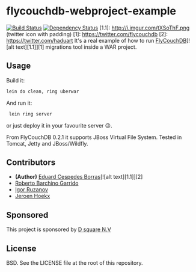 # flycouchdb-webproject-example

[![Build Status](https://travis-ci.org/haduart/flycouchdb-webproject-example.svg)](https://travis-ci.org/haduart/flycouchdb-webproject-example) [![Dependency Status](https://www.versioneye.com/user/projects/54f0e4974f3108959a00052d/badge.svg?style=flat)](https://www.versioneye.com/user/projects/54f0e4974f3108959a00052d)
[1.1]: http://i.imgur.com/tXSoThF.png (twitter icon with padding)
[1]: https://twitter.com/flycouchdb
[2]: https://twitter.com/haduart
It's a real example of how to run [FlyCouchDB](https://github.com/haduart/flycouchdb)[![alt text][1.1]][1] migrations tool inside a WAR project.

## Usage

Build it:
```bash
lein do clean, ring uberwar
```

And run it:
```bash
 lein ring server
```
 or just deploy it in your favourite server :wink:.

From FlyCouchDB 0.2.1 it supports JBoss Virtual File System. Tested in Tomcat, Jetty and JBoss/Wildfly.

## Contributors

* **(Author)** [Eduard Cespedes Borras](https://github.com/haduart)[![alt text][1.1]][2]
* [Roberto Barchino Garrido](https://github.com/fisoide)
* [Igor Ruzanov](https://github.com/r00z)
* [Jeroen Hoekx](https://github.com/jhoekx)


## Sponsored

This project is sponsored by [D square N.V](http://dsquare.be)

## License

BSD.  See the LICENSE file at the root of this repository.
